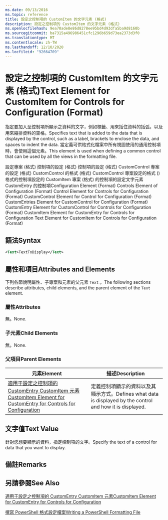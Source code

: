 ```yaml
---
ms.date: 09/13/2016
ms.topic: reference
title: 設定之控制項的 CustomItem 的文字元素 (格式)
description: 設定之控制項的 CustomItem 的文字元素 (格式)
ms.openlocfilehash: 9ea70ade8e86d8278ee95bd4d93dfa5ba9d8160b
ms.sourcegitcommit: ba7315a496986451cfc1296b659d73ea2373d3f0
ms.translationtype: MT
ms.contentlocale: zh-TW
ms.lasthandoff: 12/10/2020
ms.locfileid: "92664709"
---
```

# <a name="text-element-for-customitem-for-controls-for-configuration-format"></a><span data-ttu-id="acf8c-103">設定之控制項的 CustomItem 的文字元素 (格式)</span><span class="sxs-lookup"><span data-stu-id="acf8c-103">Text Element for CustomItem for Controls for Configuration (Format)</span></span>

<span data-ttu-id="acf8c-104">指定要加入至控制項所顯示之資料的文字，例如標籤、用來括住資料的括弧，以及用來縮排資料的空格。</span><span class="sxs-lookup"><span data-stu-id="acf8c-104">Specifies text that is added to the data that is displayed by the control, such as a label, brackets to enclose the data, and spaces to indent the data.</span></span> <span data-ttu-id="acf8c-105">當定義可供格式化檔案中所有視圖使用的通用控制項時，會使用這個元素。</span><span class="sxs-lookup"><span data-stu-id="acf8c-105">This element is used when defining a common control that can be used by all the views in the formatting file.</span></span>

<span data-ttu-id="acf8c-106">設定專案 (格式) 控制項的設定 (格式) 控制項的設定 (格式) CustomControl 專案的設定 (格式) CustomControl 的格式 (格式) CustomControl 專案設定的格式 () 格式的控制項設定的 CustomItem 專案 (格式) 的控制項的設定文字元素 CustomEntry 的控制項</span><span class="sxs-lookup"><span data-stu-id="acf8c-106">Configuration Element (Format) Controls Element of Configuration (Format) Control Element for Controls for Configuration (Format) CustomControl Element for Control for Configuration (Format) CustomEntries Element for CustomControl for Configuration (Format) CustomEntry Element for CustomControl for Controls for Configuration (Format) CustomItem Element for CustomEntry for Controls for Configuration Text Element for CustomItem for Controls for Configuration (Format)</span></span>

## <a name="syntax"></a><span data-ttu-id="acf8c-107">語法</span><span class="sxs-lookup"><span data-stu-id="acf8c-107">Syntax</span></span>

```xml
<Text>TextToDisplay</Text>
```

## <a name="attributes-and-elements"></a><span data-ttu-id="acf8c-108">屬性和項目</span><span class="sxs-lookup"><span data-stu-id="acf8c-108">Attributes and Elements</span></span>

<span data-ttu-id="acf8c-109">下列各節說明屬性、子專案和元素的父元素 `Text` 。</span><span class="sxs-lookup"><span data-stu-id="acf8c-109">The following sections describe attributes, child elements, and the parent element of the `Text` element.</span></span>

### <a name="attributes"></a><span data-ttu-id="acf8c-110">屬性</span><span class="sxs-lookup"><span data-stu-id="acf8c-110">Attributes</span></span>

<span data-ttu-id="acf8c-111">無。</span><span class="sxs-lookup"><span data-stu-id="acf8c-111">None.</span></span>

### <a name="child-elements"></a><span data-ttu-id="acf8c-112">子元素</span><span class="sxs-lookup"><span data-stu-id="acf8c-112">Child Elements</span></span>

<span data-ttu-id="acf8c-113">無。</span><span class="sxs-lookup"><span data-stu-id="acf8c-113">None.</span></span>

### <a name="parent-elements"></a><span data-ttu-id="acf8c-114">父項目</span><span class="sxs-lookup"><span data-stu-id="acf8c-114">Parent Elements</span></span>

|<span data-ttu-id="acf8c-115">元素</span><span class="sxs-lookup"><span data-stu-id="acf8c-115">Element</span></span>|<span data-ttu-id="acf8c-116">描述</span><span class="sxs-lookup"><span data-stu-id="acf8c-116">Description</span></span>|
|-------------|-----------------|
|[<span data-ttu-id="acf8c-117">適用于設定之控制項的 CustomEntry CustomItem 元素</span><span class="sxs-lookup"><span data-stu-id="acf8c-117">CustomItem Element for CustomEntry for Controls for Configuration</span></span>](./customitem-element-for-customentry-for-controls-for-configuration-format.md)|<span data-ttu-id="acf8c-118">定義控制項顯示的資料以及其顯示方式。</span><span class="sxs-lookup"><span data-stu-id="acf8c-118">Defines what data is displayed by the control and how it is displayed.</span></span>|

## <a name="text-value"></a><span data-ttu-id="acf8c-119">文字值</span><span class="sxs-lookup"><span data-stu-id="acf8c-119">Text Value</span></span>

<span data-ttu-id="acf8c-120">針對您想要顯示的資料，指定控制項的文字。</span><span class="sxs-lookup"><span data-stu-id="acf8c-120">Specify the text of a control for data that you want to display.</span></span>

## <a name="remarks"></a><span data-ttu-id="acf8c-121">備註</span><span class="sxs-lookup"><span data-stu-id="acf8c-121">Remarks</span></span>

## <a name="see-also"></a><span data-ttu-id="acf8c-122">另請參閱</span><span class="sxs-lookup"><span data-stu-id="acf8c-122">See Also</span></span>

[<span data-ttu-id="acf8c-123">適用于設定之控制項的 CustomEntry CustomItem 元素</span><span class="sxs-lookup"><span data-stu-id="acf8c-123">CustomItem Element for CustomEntry for Controls for Configuration</span></span>](./customitem-element-for-customentry-for-controls-for-configuration-format.md)

[<span data-ttu-id="acf8c-124">撰寫 PowerShell 格式設定檔案</span><span class="sxs-lookup"><span data-stu-id="acf8c-124">Writing a PowerShell Formatting File</span></span>](./writing-a-powershell-formatting-file.md)
